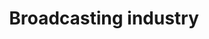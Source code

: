 ---
title: Broadcasting industry
longTitle: 'Broadcasting industry'
tags:
- gccommon
french:
- "[[Industrie de la radiodiffusion]]"
scopeNote:
- "Economic activity dedicated to the making and broa"
---